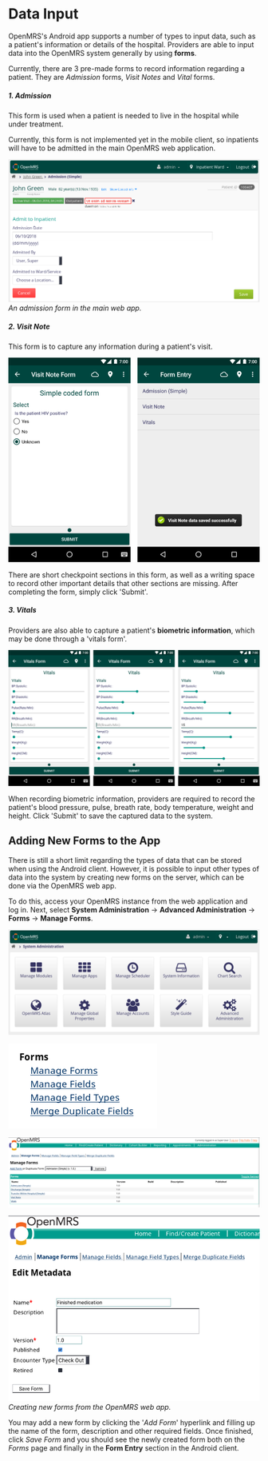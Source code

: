 # Data Input

OpenMRS's Android app supports a number of types to input data, such as a patient's information or details of the hospital. Providers are able to input data into the OpenMRS system generally by using **forms**. 

Currently, there are 3 pre-made forms to record information regarding a patient. They are *Admission* forms, *Visit Notes* and *Vital* forms.

##### 1. Admission

This form is used when a patient is needed to live in the hospital while under treatment.

Currently, this form is not implemented yet in the mobile client, so inpatients will have to be admitted in the main OpenMRS web application.

![admission form on web app](assets/openmrs_android_client_feeding_data_3.png)
*An admission form in the main web app.*

##### 2. Visit Note

This form is to capture any information during a patient's visit.

![visit notes form](assets/openmrs_android_client_feeding_data_4.png)

There are short checkpoint sections in this form, as well as a writing space to record other important details that other sections are missing. After completing the form, simply click 'Submit'.

##### 3. Vitals

Providers are also able to capture a patient's **biometric information**, which may be done through a 'vitals form'.

![vitals form](assets/openmrs_android_client_feeding_data_5.png)

When recording biometric information, providers are required to record the patient's blood pressure, pulse, breath rate, body temperature, weight and height. Click 'Submit' to save the captured data to the system.

## Adding New Forms to the App

There is still a short limit regarding the types of data that can be stored when using the Android client. However, it is possible to input other types of data into the system by creating new forms on the server, which can be done via the OpenMRS web app.

To do this, access your OpenMRS instance from the web application and log in. Next, select **System Administration** -> **Advanced Administration** -> **Forms** -> **Manage Forms**.

![adding new forms](assets/openmrs_android_client_feeding_data_6.png)

![adding new forms](assets/openmrs_android_client_feeding_data_7.png)

![adding new forms](assets/openmrs_android_client_feeding_data_8.png)

![adding new forms](assets/openmrs_android_client_feeding_data_9.png)
*Creating new forms from the OpenMRS web app.*

You may add a new form by clicking the '*Add Form*' hyperlink and filling up the name of the form, description and other required fields. Once finished, click *Save Form* and you should see the newly created form both on the *Forms* page and finally in the **Form Entry** section in the Android client.

